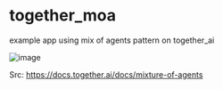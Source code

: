 # together_moa
example app using mix of agents pattern on together_ai


![image](https://github.com/user-attachments/assets/10e5797f-faec-4f76-acf3-f88df96c350c)

Src: https://docs.together.ai/docs/mixture-of-agents
